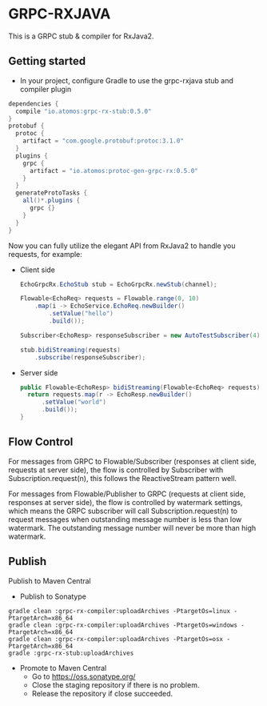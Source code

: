 # GRPC-RXJAVA
This is a GRPC stub & compiler for RxJava2.

## Getting started
  
* In your project, configure Gradle to use the grpc-rxjava stub and compiler plugin

```groovy
dependencies {
  compile "io.atomos:grpc-rx-stub:0.5.0"
}
protobuf {
  protoc {
    artifact = "com.google.protobuf:protoc:3.1.0"
  }
  plugins {
    grpc {
      artifact = "io.atomos:protoc-gen-grpc-rx:0.5.0"
    }
  }
  generateProtoTasks {
    all()*.plugins {
      grpc {}
    }
  }
}
```
    
Now you can fully utilize the elegant API from RxJava2 to handle you requests, for example:

* Client side
    ```java
    EchoGrpcRx.EchoStub stub = EchoGrpcRx.newStub(channel);
    
    Flowable<EchoReq> requests = Flowable.range(0, 10)
        .map(i -> EchoService.EchoReq.newBuilder()
            .setValue("hello")
            .build());

    Subscriber<EchoResp> responseSubscriber = new AutoTestSubscriber(4);

    stub.bidiStreaming(requests)
        .subscribe(responseSubscriber);
    ```
    
* Server side
    ```java
    public Flowable<EchoResp> bidiStreaming(Flowable<EchoReq> requests) {
      return requests.map(r -> EchoResp.newBuilder()
          .setValue("world")
          .build());
    }
    ```
    
## Flow Control
For messages from GRPC to Flowable/Subscriber (responses at client side, requests at server side), 
the flow is controlled by Subscriber with Subscription.request(n), this follows the ReactiveStream pattern well.
 
For messages from Flowable/Publisher to GRPC (requests at client side, responses at server side),
the flow is controlled by watermark settings, 
which means the GRPC subscriber will call Subscription.request(n) to request messages when outstanding message number is less than low watermark.
The outstanding message number will never be more than high watermark.

## Publish
Publish to Maven Central

* Publish to Sonatype
```
gradle clean :grpc-rx-compiler:uploadArchives -PtargetOs=linux -PtargetArch=x86_64
gradle clean :grpc-rx-compiler:uploadArchives -PtargetOs=windows -PtargetArch=x86_64
gradle clean :grpc-rx-compiler:uploadArchives -PtargetOs=osx -PtargetArch=x86_64
gradle :grpc-rx-stub:uploadArchives
```

* Promote to Maven Central
  * Go to https://oss.sonatype.org/
  * Close the staging repository if there is no problem.
  * Release the repository if close succeeded.